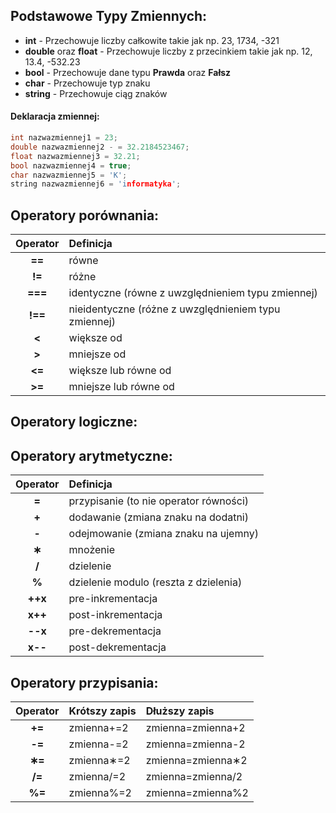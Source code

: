 ## Podstawowe Typy Zmiennych:
 - **int** - Przechowuje liczby całkowite takie jak np. 23, 1734, -321
 - **double** oraz **float** - Przechowuje liczby z przecinkiem takie jak np. 12, 13.4, -532.23
 - **bool** - Przechowuje dane typu **Prawda** oraz **Fałsz**
 - **char** - Przechowuje typ znaku
 - **string** - Przechowuje ciąg znaków

#### Deklaracja zmiennej:
```cpp
int nazwazmiennej1 = 23;
double nazwazmiennej2 - = 32.2184523467;
float nazwazmiennej3 = 32.21;
bool nazwazmiennej4 = true;
char nazwazmiennej5 = 'K';
string nazwazmiennej6 = 'informatyka';
```
## Operatory porównania:

| Operator  | Definicja                                            |
| :----:    |    :---                                              |
| **==**    | równe                                                |
| **!=**    | różne                                                |
| **===**   | identyczne (równe z uwzględnieniem typu zmiennej)    |
| **!==**   | nieidentyczne (różne z uwzględnieniem typu zmiennej) |
| **<**     | większe od                                           |
| **>**     | mniejsze od                                          |
| **<=**    | większe lub równe od                                 |
| **>=**    | mniejsze lub równe od                                |


## Operatory logiczne:



## Operatory arytmetyczne:

| Operator  | Definicja                                            |
| :----:    |    :---                                              |
| **=**     | przypisanie (to nie operator równości)               |
| **+**     | dodawanie (zmiana znaku na dodatni)                  |
| **-**     | odejmowanie (zmiana znaku na ujemny)                 |
| **∗**     | mnożenie                                             |
| **/**     | dzielenie                                            |
| **%**     | dzielenie modulo (reszta z dzielenia)                |
| **++x**   | pre-inkrementacja                                    |
| **x++**   | post-inkrementacja                                   |
| **--x**   | pre-dekrementacja                                    |
| **x--**   | post-dekrementacja                                   |

## Operatory przypisania:

| Operator  | Krótszy zapis | Dłuższy zapis      |
| :----:    |    :---       |     :---           |
| **+=**    | zmienna+=2    | zmienna=zmienna+2  |
| **-=**    | zmienna-=2    | zmienna=zmienna-2  |
| **∗=**    | zmienna∗=2    | zmienna=zmienna∗2  |
| **/=**    | zmienna/=2    | zmienna=zmienna/2  |
| **%=**    | zmienna%=2    | zmienna=zmienna%2  |